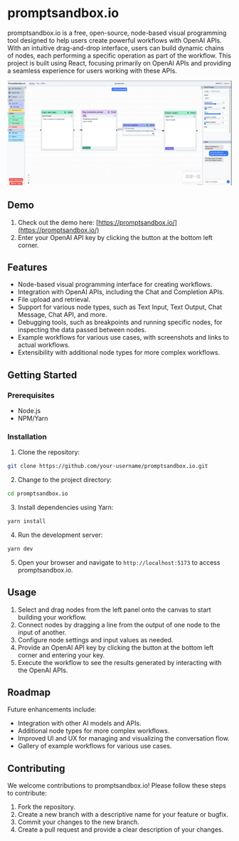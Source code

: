 # promptsandbox.io

promptsandbox.io is a free, open-source, node-based visual programming tool designed to help users create powerful workflows with OpenAI APIs. With an intuitive drag-and-drop interface, users can build dynamic chains of nodes, each performing a specific operation as part of the workflow. This project is built using React, focusing primarily on OpenAI APIs and providing a seamless experience for users working with these APIs.

![Promptsandbox dashboard](./public/promptsandbox.png)
## Demo

1. Check out the demo here: [https://promptsandbox.io/](https://promptsandbox.io/)
2. Enter your OpenAI API key by clicking the button at the bottom left corner.

## Features

- Node-based visual programming interface for creating workflows.
- Integration with OpenAI APIs, including the Chat and Completion APIs.
- File upload and retrieval.
- Support for various node types, such as Text Input, Text Output, Chat Message, Chat API, and more.
- Debugging tools, such as breakpoints and running specific nodes, for inspecting the data passed between nodes.
- Example workflows for various use cases, with screenshots and links to actual workflows.
- Extensibility with additional node types for more complex workflows.

## Getting Started

### Prerequisites

- Node.js
- NPM/Yarn

### Installation

1. Clone the repository:

```bash
git clone https://github.com/your-username/promptsandbox.io.git
```

2. Change to the project directory:

```bash
cd promptsandbox.io
```

3. Install dependencies using Yarn:

```bash
yarn install
```

4. Run the development server:

```bash
yarn dev
```

5. Open your browser and navigate to `http://localhost:5173` to access promptsandbox.io.

## Usage

1. Select and drag nodes from the left panel onto the canvas to start building your workflow.
2. Connect nodes by dragging a line from the output of one node to the input of another.
3. Configure node settings and input values as needed.
4. Provide an OpenAI API key by clicking the button at the bottom left corner and entering your key.
5. Execute the workflow to see the results generated by interacting with the OpenAI APIs.

## Roadmap

Future enhancements include:

- Integration with other AI models and APIs.
- Additional node types for more complex workflows.
- Improved UI and UX for managing and visualizing the conversation flow.
- Gallery of example workflows for various use cases.

## Contributing

We welcome contributions to promptsandbox.io! Please follow these steps to contribute:

1. Fork the repository.
2. Create a new branch with a descriptive name for your feature or bugfix.
3. Commit your changes to the new branch.
4. Create a pull request and provide a clear description of your changes.
